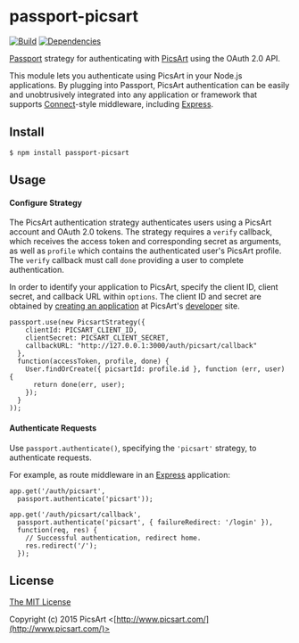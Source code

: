 # passport-picsart

[![Build](https://travis-ci.org/PicsArt/passport-picsart.png)](http://travis-ci.org/PicsArt/passport-picsart)
[![Dependencies](https://david-dm.org/PicsArt/passport-picsart.png)](http://david-dm.org/PicsArt/passport-picsart)


[Passport](http://passportjs.org/) strategy for authenticating with [PicsArt](http://www.picsart.com/)
using the OAuth 2.0 API.

This module lets you authenticate using PicsArt in your Node.js applications.
By plugging into Passport, PicsArt authentication can be easily and
unobtrusively integrated into any application or framework that supports
[Connect](http://www.senchalabs.org/connect/)-style middleware, including
[Express](http://expressjs.com/).

## Install

    $ npm install passport-picsart

## Usage

#### Configure Strategy

The PicsArt authentication strategy authenticates users using a PicsArt account
and OAuth 2.0 tokens.  The strategy requires a `verify` callback, which receives the
access token and corresponding secret as arguments, as well as `profile` which
contains the authenticated user's PicsArt profile.   The `verify` callback must
call `done` providing a user to complete authentication.

In order to identify your application to PicsArt, specify the client ID,
client secret, and callback URL within `options`.  The client ID and secret
are obtained by [creating an application](https://dev.picsart.com/apps) at
PicsArt's [developer](https://dev.picsart.com/) site.

    passport.use(new PicsartStrategy({
        clientId: PICSART_CLIENT_ID,
        clientSecret: PICSART_CLIENT_SECRET,
        callbackURL: "http://127.0.0.1:3000/auth/picsart/callback"
      },
      function(accessToken, profile, done) {
        User.findOrCreate({ picsartId: profile.id }, function (err, user) {
          return done(err, user);
        });
      }
    ));

#### Authenticate Requests

Use `passport.authenticate()`, specifying the `'picsart'` strategy, to
authenticate requests.

For example, as route middleware in an [Express](http://expressjs.com/)
application:

    app.get('/auth/picsart',
      passport.authenticate('picsart'));
    
    app.get('/auth/picsart/callback', 
      passport.authenticate('picsart', { failureRedirect: '/login' }),
      function(req, res) {
        // Successful authentication, redirect home.
        res.redirect('/');
      });

## License

[The MIT License](http://opensource.org/licenses/MIT)

Copyright (c) 2015 PicsArt <[http://www.picsart.com/](http://www.picsart.com/)>
